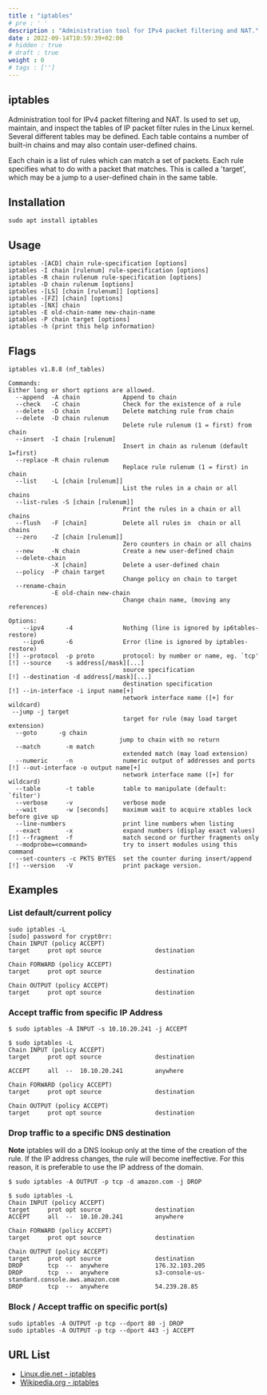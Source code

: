 ```yaml
---
title : "iptables"
# pre : ' '
description : "Administration tool for IPv4 packet filtering and NAT."
date : 2022-09-14T10:59:39+02:00
# hidden : true
# draft : true
weight : 0
# tags : ['']
---
```


## iptables

Administration tool for IPv4 packet filtering and NAT. Is used to set up, maintain, and inspect the tables of IP packet filter rules in the Linux kernel. Several different tables may be defined. Each table contains a number of built-in chains and may also contain user-defined chains.

Each chain is a list of rules which can match a set of packets. Each rule specifies what to do with a packet that matches. This is called a 'target', which may be a jump to a user-defined chain in the same table.

## Installation

```plain
sudo apt install iptables
```

## Usage

```plain
iptables -[ACD] chain rule-specification [options]
iptables -I chain [rulenum] rule-specification [options]
iptables -R chain rulenum rule-specification [options]
iptables -D chain rulenum [options]
iptables -[LS] [chain [rulenum]] [options]
iptables -[FZ] [chain] [options]
iptables -[NX] chain
iptables -E old-chain-name new-chain-name
iptables -P chain target [options]
iptables -h (print this help information)
```

## Flags

```plain
iptables v1.8.8 (nf_tables)

Commands:
Either long or short options are allowed.
  --append  -A chain            Append to chain
  --check   -C chain            Check for the existence of a rule
  --delete  -D chain            Delete matching rule from chain
  --delete  -D chain rulenum
                                Delete rule rulenum (1 = first) from chain
  --insert  -I chain [rulenum]
                                Insert in chain as rulenum (default 1=first)
  --replace -R chain rulenum
                                Replace rule rulenum (1 = first) in chain
  --list    -L [chain [rulenum]]
                                List the rules in a chain or all chains
  --list-rules -S [chain [rulenum]]
                                Print the rules in a chain or all chains
  --flush   -F [chain]          Delete all rules in  chain or all chains
  --zero    -Z [chain [rulenum]]
                                Zero counters in chain or all chains
  --new     -N chain            Create a new user-defined chain
  --delete-chain
            -X [chain]          Delete a user-defined chain
  --policy  -P chain target
                                Change policy on chain to target
  --rename-chain
            -E old-chain new-chain
                                Change chain name, (moving any references)

Options:
    --ipv4      -4              Nothing (line is ignored by ip6tables-restore)
    --ipv6      -6              Error (line is ignored by iptables-restore)
[!] --protocol  -p proto        protocol: by number or name, eg. `tcp'
[!] --source    -s address[/mask][...]
                                source specification
[!] --destination -d address[/mask][...]
                                destination specification
[!] --in-interface -i input name[+]
                                network interface name ([+] for wildcard)
 --jump -j target
                                target for rule (may load target extension)
  --goto      -g chain
                               jump to chain with no return
  --match       -m match
                                extended match (may load extension)
  --numeric     -n              numeric output of addresses and ports
[!] --out-interface -o output name[+]
                                network interface name ([+] for wildcard)
  --table       -t table        table to manipulate (default: `filter')
  --verbose     -v              verbose mode
  --wait        -w [seconds]    maximum wait to acquire xtables lock before give up
  --line-numbers                print line numbers when listing
  --exact       -x              expand numbers (display exact values)
[!] --fragment  -f              match second or further fragments only
  --modprobe=<command>          try to insert modules using this command
  --set-counters -c PKTS BYTES  set the counter during insert/append
[!] --version   -V              print package version.
```

## Examples

### List default/current policy

```plain
sudo iptables -L
[sudo] password for crypt0rr: 
Chain INPUT (policy ACCEPT)
target     prot opt source               destination         

Chain FORWARD (policy ACCEPT)
target     prot opt source               destination         

Chain OUTPUT (policy ACCEPT)
target     prot opt source               destination 
```

### Accept traffic from specific IP Address

```plain
$ sudo iptables -A INPUT -s 10.10.20.241 -j ACCEPT
                                                                                                                                                                                                                                            
$ sudo iptables -L
Chain INPUT (policy ACCEPT)
target     prot opt source               destination         

ACCEPT     all  --  10.10.20.241         anywhere            

Chain FORWARD (policy ACCEPT)
target     prot opt source               destination         

Chain OUTPUT (policy ACCEPT)
target     prot opt source               destination   
```

### Drop traffic to a specific DNS destination

**Note** iptables will do a DNS lookup only at the time of the creation of the rule. If the IP address changes, the rule will become ineffective. For this reason, it is preferable to use the IP address of the domain.

```plain
$ sudo iptables -A OUTPUT -p tcp -d amazon.com -j DROP

$ sudo iptables -L                                    
Chain INPUT (policy ACCEPT)
target     prot opt source               destination         
ACCEPT     all  --  10.10.20.241         anywhere            

Chain FORWARD (policy ACCEPT)
target     prot opt source               destination         

Chain OUTPUT (policy ACCEPT)
target     prot opt source               destination         
DROP       tcp  --  anywhere             176.32.103.205      
DROP       tcp  --  anywhere             s3-console-us-standard.console.aws.amazon.com 
DROP       tcp  --  anywhere             54.239.28.85 
```

### Block / Accept traffic on specific port(s)

```plain
sudo iptables -A OUTPUT -p tcp --dport 80 -j DROP
sudo iptables -A OUTPUT -p tcp --dport 443 -j ACCEPT
```

## URL List

* [Linux.die.net - iptables](https://linux.die.net/man/8/iptables)
* [Wikipedia.org - iptables](https://en.wikipedia.org/wiki/Iptables)
